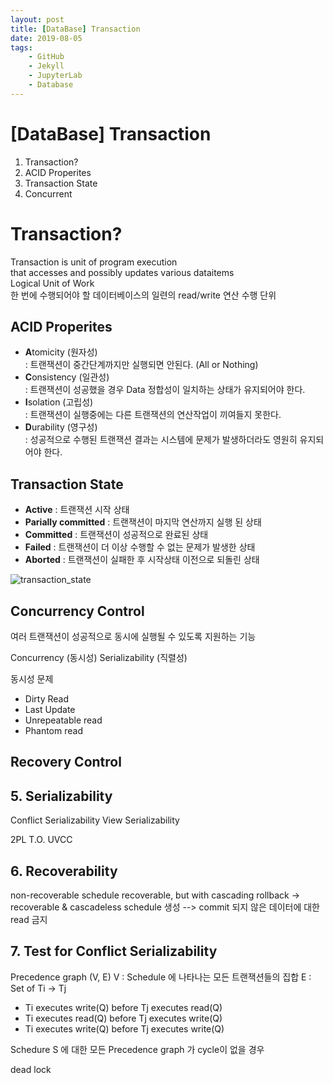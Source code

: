 ```yaml
---
layout: post  
title: [DataBase] Transaction  
date: 2019-08-05  
tags:  
    - GitHub  
    - Jekyll  
    - JupyterLab  
    - Database
---
```


# [DataBase] Transaction  

1. Transaction?
1. ACID Properites
1. Transaction State  
1. Concurrent

# Transaction?

Transaction is unit of program execution  
that accesses and possibly updates various dataitems  
Logical Unit of Work  
한 번에 수행되어야 할 데이터베이스의 일련의 read/write 연산 수행 단위

## ACID Properites

- **A**tomicity (원자성)  
: 트랜잭션이 중간단계까지만 실행되면 안된다. (All or Nothing)
- **C**onsistency (일관성)  
: 트랜잭션이 성공했을 경우 Data 정합성이 일치하는 상태가 유지되어야 한다.
- **I**solation (고립성)  
: 트랜잭션이 실행중에는 다른 트랜잭션의 연산작업이 끼여들지 못한다.
- **D**urability (영구성)  
: 성공적으로 수행된 트랜잭션 결과는 시스템에 문제가 발생하더라도 영원히 유지되어야 한다.

## Transaction State  
- **Active** : 트랜잭션 시작 상태  
- **Parially committed** : 트랜잭션이 마지막 연산까지 실행 된 상태  
- **Committed** : 트랜잭션이 성공적으로 완료된 상태  
- **Failed** : 트랜잭션이 더 이상 수행할 수 없는 문제가 발생한 상태  
- **Aborted** : 트랜잭션이 실패한 후 시작상태 이전으로 되돌린 상태  

![transaction_state](https://drive.google.com/uc?id=1JNEjOvkl9k8kCX1S6KbJ_EFl4eMSIn_0)

## Concurrency Control

여러 트랜잭션이 성공적으로 동시에 실행될 수 있도록 지원하는 기능

Concurrency (동시성)
Serializability (직렬성)



동시성 문제
- Dirty Read
- Last Update
- Unrepeatable read
- Phantom read

## Recovery Control


## 5. Serializability  
Conflict Serializability
View Serializability

2PL
T.O.
UVCC

## 6. Recoverability
non-recoverable schedule
recoverable, but with cascading rollback
-> recoverable & cascadeless schedule 생성
--> commit 되지 않은 데이터에 대한 read 금지

## 7. Test for Conflict Serializability
Precedence graph (V, E)
V : Schedule 에 나타나는 모든 트랜잭션들의 집합
E : Set of Ti → Tj
- Ti executes write(Q) before Tj executes read(Q)
- Ti executes read(Q) before Tj executes write(Q)
- Ti executes write(Q) before Tj executes write(Q)

Schedure S 에 대한 모든 Precedence graph 가 cycle이 없을 경우

dead lock


